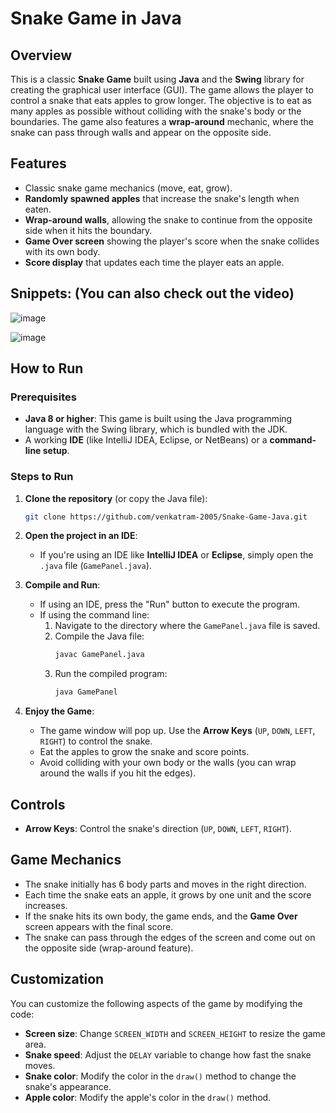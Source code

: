 # Snake Game in Java

## Overview
This is a classic **Snake Game** built using **Java** and the **Swing** library for creating the graphical user interface (GUI). The game allows the player to control a snake that eats apples to grow longer. The objective is to eat as many apples as possible without colliding with the snake's body or the boundaries. The game also features a **wrap-around** mechanic, where the snake can pass through walls and appear on the opposite side.

## Features
- Classic snake game mechanics (move, eat, grow).
- **Randomly spawned apples** that increase the snake's length when eaten.
- **Wrap-around walls**, allowing the snake to continue from the opposite side when it hits the boundary.
- **Game Over screen** showing the player's score when the snake collides with its own body.
- **Score display** that updates each time the player eats an apple.

## Snippets: (You can also check out the video)

![image](https://github.com/user-attachments/assets/97283098-5fe4-4fb6-bf92-d0300a906bcb)

![image](https://github.com/user-attachments/assets/456d746a-0e56-48b5-a3c5-2eb71ddb3e0e)

## How to Run

### Prerequisites
- **Java 8 or higher**: This game is built using the Java programming language with the Swing library, which is bundled with the JDK.
- A working **IDE** (like IntelliJ IDEA, Eclipse, or NetBeans) or a **command-line setup**.

### Steps to Run
1. **Clone the repository** (or copy the Java file):
    ```bash
    git clone https://github.com/venkatram-2005/Snake-Game-Java.git
    ```

2. **Open the project in an IDE**:
    - If you're using an IDE like **IntelliJ IDEA** or **Eclipse**, simply open the `.java` file (`GamePanel.java`).

3. **Compile and Run**:
    - If using an IDE, press the "Run" button to execute the program.
    - If using the command line:
        1. Navigate to the directory where the `GamePanel.java` file is saved.
        2. Compile the Java file:
            ```bash
            javac GamePanel.java
            ```
        3. Run the compiled program:
            ```bash
            java GamePanel
            ```

4. **Enjoy the Game**:
    - The game window will pop up. Use the **Arrow Keys** (`UP`, `DOWN`, `LEFT`, `RIGHT`) to control the snake.
    - Eat the apples to grow the snake and score points.
    - Avoid colliding with your own body or the walls (you can wrap around the walls if you hit the edges).

## Controls
- **Arrow Keys**: Control the snake's direction (`UP`, `DOWN`, `LEFT`, `RIGHT`).

## Game Mechanics
- The snake initially has 6 body parts and moves in the right direction.
- Each time the snake eats an apple, it grows by one unit and the score increases.
- If the snake hits its own body, the game ends, and the **Game Over** screen appears with the final score.
- The snake can pass through the edges of the screen and come out on the opposite side (wrap-around feature).

## Customization
You can customize the following aspects of the game by modifying the code:
- **Screen size**: Change `SCREEN_WIDTH` and `SCREEN_HEIGHT` to resize the game area.
- **Snake speed**: Adjust the `DELAY` variable to change how fast the snake moves.
- **Snake color**: Modify the color in the `draw()` method to change the snake's appearance.
- **Apple color**: Modify the apple's color in the `draw()` method.

